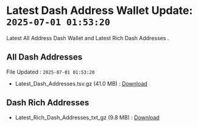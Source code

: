 # Latest Dash Address Wallet Update: `2025-07-01 01:53:20`

Latest All Address Dash Wallet and Latest Rich Dash Addresses .

## All Dash Addresses

File Updated : `2025-07-01 01:53:20`

- Latest_Dash_Addresses.tsv.gz (41.0 MB) : [Download](https://github.com/Pymmdrza/Rich-Address-Wallet/releases/tag/Dash)

## Dash Rich Addresses

- Latest_Rich_Dash_Addresses_txt_gz (9.8 MB) : [Download](https://github.com/Pymmdrza/Rich-Address-Wallet/releases/tag/Dash)
